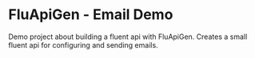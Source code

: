 # FluApiGen - Email Demo

Demo project about building a fluent api with FluApiGen.
Creates a small fluent api for configuring and sending emails.